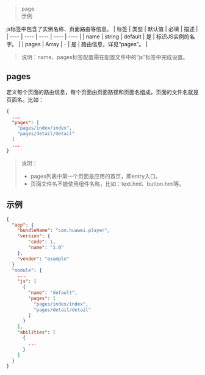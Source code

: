 > page  
> 示例  

js标签中包含了实例名称、页面路由等信息。
|  标签   | 类型  |  默认值   | 必填  | 描述  |
|  ----  | ----  |  ----  | ----  | ----  |
| name  | string | default  | 是 | 标识JS实例的名字。 |
| pages  | Array | -  | 是 | 路由信息，详见“pages”。 |

> 说明：name、pages标签配置需在配置文件中的“js”标签中完成设置。  

## pages
定义每个页面的路由信息，每个页面由页面路径和页面名组成，页面的文件名就是页面名。比如：
```json
{
  ...
  "pages": [
    "pages/index/index", 
    "pages/detail/detail"
  ]
  ...
}
```
> 说明：  
> * pages列表中第一个页面是应用的首页，即entry入口。  
> * 页面文件名不能使用组件名称，比如：text.hml、button.hml等。  

## 示例
```json
{
  "app": {
    "bundleName": "com.huawei.player",
    "version": {
        "code": 1,
        "name": "1.0"
    },
    "vendor": "example"
  }
  "module": {
    ...
    "js": [
      {
        "name": "default",
        "pages": [
          "pages/index/index",
          "pages/detail/detail"
        ]
      }
    ],
    "abilities": [
      {
        ...
      }
    ]
  }
}
```